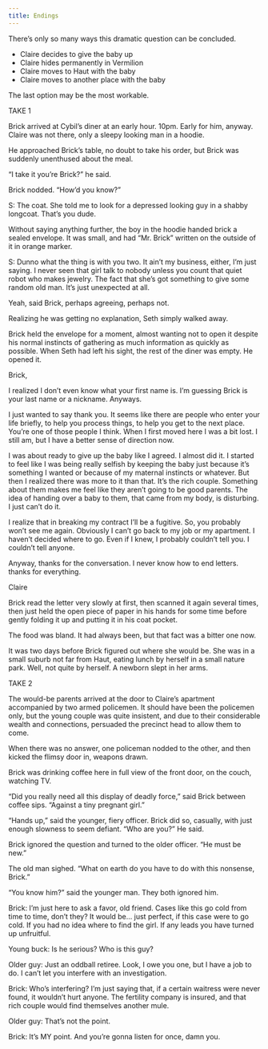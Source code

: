 ```yaml
---
title: Endings
---
```


There’s only so many ways this dramatic question can be concluded. 

- Claire decides to give the baby up
- Claire hides permanently in Vermilion
- Claire moves to Haut with the baby
- Claire moves to another place with the baby

The last option may be the most workable.

TAKE 1

Brick arrived at Cybil’s diner at an early hour. 10pm. Early for him, anyway. Claire was not there, only a sleepy looking man in a hoodie.

He approached Brick’s table, no doubt to take his order, but Brick was suddenly unenthused about the meal. 

“I take it you’re Brick?” he said.

Brick nodded. “How’d you know?”

S: The coat. She told me to look for a depressed looking guy in a shabby longcoat. That’s you dude. 

Without saying anything further, the boy in the hoodie handed brick a sealed envelope. It was small, and had “Mr. Brick” written on the outside of it in orange marker.

S: Dunno what the thing is with you two. It ain’t my business, either, I’m just saying. I never seen that girl talk to nobody unless you count that quiet robot who makes jewelry. The fact that she’s got something to give some random old man. It’s just unexpected at all.

Yeah, said Brick, perhaps agreeing, perhaps not.

Realizing he was getting no explanation, Seth simply walked away.

Brick held the envelope for a moment, almost wanting not to open it despite his normal instincts of gathering as much information as quickly as possible. When Seth had left his sight, the rest of the diner was empty. He opened it.

Brick,

I realized I don’t even know what your first name is. I’m guessing Brick is your last name or a nickname. Anyways.

I just wanted to say thank you. It seems like there are people who enter your life briefly, to help you process things, to help you get to the next place. You’re one of those people I think. When I first moved here I was a bit lost. I still am, but I have a better sense of direction now.

I was about ready to give up the baby like I agreed. I almost did it. I started to feel like I was being really selfish by keeping the baby just because it’s something I wanted or because of my maternal instincts or whatever. But then I realized there was more to it than that. It’s the rich couple. Something about them makes me feel like they aren’t going to be good parents. The idea of handing over a baby to them, that came from my body, is disturbing. I just can’t do it.

I realize that in breaking my contract I’ll be a fugitive. So, you probably won’t see me again. Obviously I can’t go back to my job or my apartment. I haven’t decided where to go. Even if I knew, I probably couldn’t tell you. I couldn’t tell anyone.

Anyway, thanks for the conversation. I never know how to end letters. thanks for everything.

Claire

Brick read the letter very slowly at first, then scanned it again several times, then just held the open piece of paper in his hands for some time before gently folding it up and putting it in his coat pocket.

The food was bland. It had always been, but that fact was a bitter one now.

It was two days before Brick figured out where she would be. She was in a small suburb not far from Haut, eating lunch by herself in a small nature park. Well, not quite by herself. A newborn slept in her arms.

TAKE 2

The would-be parents arrived at the door to Claire’s apartment accompanied by two armed policemen. It should have been the policemen only, but the young couple was quite insistent, and due to their considerable wealth and connections, persuaded the precinct head to allow them to come.

When there was no answer, one policeman nodded to the other, and then kicked the flimsy door in, weapons drawn.

Brick was drinking coffee here in full view of the front door, on the couch, watching TV.

“Did you really need all this display of deadly force,” said Brick between coffee sips. “Against a tiny pregnant girl.”

“Hands up,” said the younger, fiery officer. Brick did so, casually, with just enough slowness to seem defiant. “Who are you?” He said.

Brick ignored the question and turned to the older officer. “He must be new.”

The old man sighed. “What on earth do you have to do with this nonsense, Brick.”

“You know him?” said the younger man. They both ignored him.

Brick: I’m just here to ask a favor, old friend. Cases like this go cold from time to time, don’t they? It would be… just perfect, if this case were to go cold. If you had no idea where to find the girl. If any leads you have turned up unfruitful. 

Young buck: Is he serious? Who is this guy?

Older guy: Just an oddball retiree. Look, I owe you one, but I have a job to do. I can’t let you interfere with an investigation.

Brick: Who’s interfering? I’m just saying that, if a certain waitress were never found, it wouldn’t hurt anyone. The fertility company is insured, and that rich couple would find themselves another mule.

Older guy: That’s not the point.

Brick: It’s MY point. And you’re gonna listen for once, damn you.


